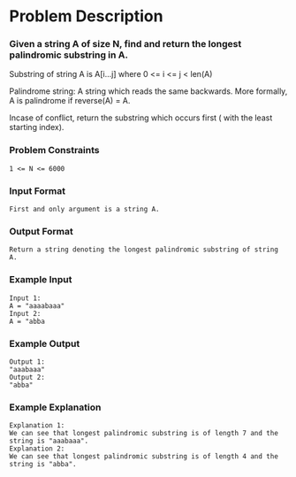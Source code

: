 # Problem Description

### Given a string A of size N, find and return the longest palindromic substring in A.

Substring of string A is A[i...j] where 0 <= i <= j < len(A)

Palindrome string:
A string which reads the same backwards. More formally, A is palindrome if reverse(A) = A.

Incase of conflict, return the substring which occurs first ( with the least starting index).

### Problem Constraints

```
1 <= N <= 6000
```

### Input Format

```
First and only argument is a string A.
```

### Output Format

```
Return a string denoting the longest palindromic substring of string A.
```

### Example Input

```
Input 1:
A = "aaaabaaa"
Input 2:
A = "abba

```

### Example Output

```
Output 1:
"aaabaaa"
Output 2:
"abba"
```

### Example Explanation

```
Explanation 1:
We can see that longest palindromic substring is of length 7 and the string is "aaabaaa".
Explanation 2:
We can see that longest palindromic substring is of length 4 and the string is "abba".
```
